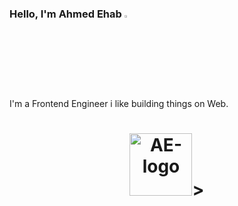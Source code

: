 ### Hello, I'm Ahmed Ehab <img src="https://media.giphy.com/media/hvRJCLFzcasrR4ia7z/giphy.gif" width="3%">

I'm a Frontend Engineer i like building things on Web.

<h1 align="center"><a href="https://goblo7.github.io/aes-portfolio/"><img src="https://media1.giphy.com/media/v1.Y2lkPTc5MGI3NjExYTU5OWFhNTE0ODE3ZjNlODFmMGVkMDkyYzczMDliZGMzODEyNTZlZiZjdD1z/ZdtzEXZGOx88FpodKB/giphy.gi](https://raw.githubusercontent.com/Goblo7/aes-portfolio/master/public/imgs/icon512.png)https://raw.githubusercontent.com/Goblo7/aes-portfolio/master/public/imgs/icon512.png" width="100px" alt="AE-logo"></a>></h1>
